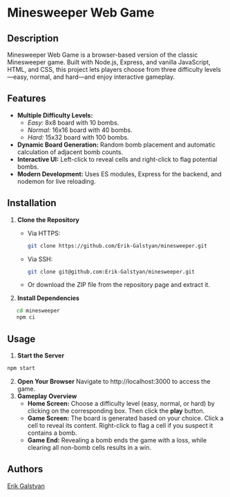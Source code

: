 # Minesweeper Web Game

## Description

Minesweeper Web Game is a browser-based version of the classic Minesweeper game. Built with Node.js, Express, and vanilla JavaScript, HTML, and CSS, this project lets players choose from three difficulty levels—easy, normal, and hard—and enjoy interactive gameplay.

## Features

- **Multiple Difficulty Levels:** 
  - *Easy:* 8x8 board with 10 bombs.
  - *Normal:* 16x16 board with 40 bombs.
  - *Hard:* 15x32 board with 100 bombs.
- **Dynamic Board Generation:** Random bomb placement and automatic calculation of adjacent bomb counts.
- **Interactive UI:** Left-click to reveal cells and right-click to flag potential bombs.
- **Modern Development:** Uses ES modules, Express for the backend, and nodemon for live reloading.

## Installation

1. **Clone the Repository**

   - Via HTTPS:
     ```bash
     git clone https://github.com/Erik-Galstyan/minesweeper.git
     ```
   - Via SSH:
     ```bash
     git clone git@github.com:Erik-Galstyan/minesweeper.git
     ```
   - Or download the ZIP file from the repository page and extract it.

2. **Install Dependencies**

```bash
   cd minesweeper
   npm ci
```

## Usage
1. **Start the Server**
 ```bash
 npm start
```
2. **Open Your Browser**
 Navigate to http://localhost:3000 to access the game.
3. **Gameplay Overview**
   - **Home Screen:** Choose a difficulty level (easy, normal, or hard) by clicking on the corresponding box. Then click the **play** button.
   - **Game Screen:** The board is generated based on your choice. Click a cell to reveal its content. Right-click to flag a cell if you suspect it contains a bomb.
   - **Game End:** Revealing a bomb ends the game with a loss, while clearing all non-bomb cells results in a win.

## Authors
[Erik Galstyan](https://github.com/Erik-Galstyan)

